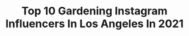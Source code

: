 ---
title: Top 10 Gardening Instagram Influencers In Los Angeles In 2021
description: >-
  Find top gardening Instagram influencers in Los Angeles in 2021. Most popular hashtags: #gardening #losangeles #garden #quarantine.
platform: Instagram
hits: 25
text_top: See the top-rated Instagram profiles on inBeat.
text_bottom: Our platform holds 25 Instagram influencers like this in Los Angeles, United States for you to connect with.
profiles:
  - username: "drdonyoo"
    fullname: >-
      Donald B. Yoo, MD, FACS
    bio: >-
      Beverly Hills, CA | Facial Plastic Surgeon #prettytoprettier #drdonyoo donyoomd.com @asianrhinoplasty (310)772-0766 | info@donyoomd.com
    location: "United States"
    followers: 31132
    engagement: 432
    commentsToLikes: 0.014693
    id: ck0vyfu9h3rwl0i19tytkl30h
    verified: false
    hashtags: "#nostrilreduction, #teamyocho, #prettytoprettier, #drdonyoo"
  - username: "pangeaexpress"
    fullname: >-
      Eric Arneson
    bio: >-
      #ART #BOTANY #DESIGN - S A N T A B A R B A R A - arneson@topophyla.com @topophyla
    location: "United States"
    followers: 73471
    engagement: 266
    commentsToLikes: 0.012373
    id: ck600ov0idzlk0i14thughlm4
    verified: false
    hashtags: "#archisketcher, #prsesentation, #architecturelovers, #arquitectura"
  - username: "cactusnopal"
    fullname: >-
      𝗖𝗮𝗰𝘁𝘂𝘀 🌵 [plants nature earth]
    bio: >-
      🌍We love 𝐩𝐥𝐚𝐧𝐭𝐬!🌿🌵 Use #cactusnopal 📸 Sharing DIYs & cool videos!📲 FOLLOW US for more!👇
    location: "United States"
    followers: 54781
    engagement: 94
    commentsToLikes: 0.021519
    id: ck13b6t2atymz0i19zltlt3ag
    verified: false
    hashtags: "#myplantaesthetic, #cactusnopal, #inspirationalquotes, #keytosuccess"
  - username: "cerowastecindy"
    fullname: >-
      Cindy Villaseñor
    bio: >-
      🌿Enrich LA Garden Ranger (Teacher) ♻️ Low Waste lifestyle 🌱Plant-Based Cooking 🍓Gardening + Plant Mama 🌵Camping Adventures 📍Los Angeles, CA
    location: "United States"
    followers: 6614
    engagement: 808
    commentsToLikes: 0.040433
    id: ck8t84kboj2op0j78ofmivfvk
    verified: false
    hashtags: "#secondhand, #lowwaste, #zerowaste, #internationalcompostawarenessweek"
  - username: "swenyly"
    fullname: >-
      Tomas
    bio: >-
      Trying to live my best🌱 -patisseur 🍰
    location: "United States"
    followers: 8988
    engagement: 591
    commentsToLikes: 0.033405
    id: ckap5zblcdsux0i78m02emwkl
    verified: false
    hashtags: "#selfie, #smile, #gaytravel, #instaman"
  - username: "one_day_girl"
    fullname: >-
      Hello, I’m Parisa 💅🏻
    bio: >-
      These are some of the days I live in ☕️⁣⁣ Where can we live but pretty days? 🌻 ⁣ Cat & plant mom 🐈 🌵⁣⁣ Los Angeles 🖤
    location: "United States"
    followers: 3488
    engagement: 1626
    commentsToLikes: 0.217203
    id: ck6ub13te6uxu0j71b1bd5rxz
    verified: false
    hashtags: "#bouquetoftheday, #flowerphotography, #homesweethome, #theprettycities"
  - username: "thesaffronstories"
    fullname: >-
      Tina Paymaster | Food Photo
    bio: >-
      🔅Photographer/Stylist 🔅Plant Based Recipe Developer 🔅Los Angeles 🔅 tina.paymaster@gmail.com
    location: "United States"
    followers: 2889
    engagement: 1151
    commentsToLikes: 0.265442
    id: ck55phuxvalav0i11dgirorts
    verified: false
    hashtags: "#woodville, #sourdough, #sourdoughrecipes, #foodfluffer"
  - username: "bartdanzig"
    fullname: >-
      Bart Danzig
    bio: >-
      I’m a little dog with a big personality 🐻 Therapy dog w/ @ucla_pac 🐶 Brussels Griffon/Petit Brabançon 📍Mar Vista (Los Angeles)
    location: "United States"
    followers: 92729
    engagement: 332
    commentsToLikes: 0.029405
    id: ck0w2c8a8nmow0i19tk0r35hb
    verified: false
    hashtags: "#losangeles, #cute, #birthday, #halloween"
  - username: "babyalessandra3"
    fullname: >-
      A L E S S A N D R A💕 Age 6
    bio: >-
      📍Los Angeles, CA 📸Brand Models & Talent 🌈Tiktok: babyalessandra3 👯 I ❤️ Dance & Gymnastics 💁🏻‍♀️@VirginiaRenee/Co-Owner @trendyigkids
    location: "United States"
    followers: 53208
    engagement: 97
    commentsToLikes: 0.117643
    id: ck6uie6usekbz0j71tyn4c9p3
    verified: false
    hashtags: "#l4l, #momblogger, #shoegame, #fun"
  - username: "justintinucci"
    fullname: >-
      Justin Tinucci
    bio: >-
      🎬Actor | 🎼🎹🎛 Composer - Producer Business inquiries: justin@justintinucci.com Verified Twitter acct: @justintinucci
    location: "United States"
    followers: 55519
    engagement: 115
    commentsToLikes: 0.052192
    id: ckf5r7f9gbofy0j23nt3zur81
    verified: true
    hashtags: "#la, #westcoast, #justintinucci, #composer"
---